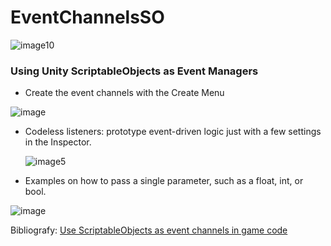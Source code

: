 # EventChannelsSO

![image10](https://github.com/pablomarcos/EventChannelsSO/assets/10771957/8f8dc6b6-8a31-444a-897e-7238873d6cda)

### Using Unity ScriptableObjects as Event Managers

- Create the event channels with the Create Menu

![image](https://github.com/pablomarcos/EventChannelsSO/assets/10771957/70049280-5b64-4f5e-8c75-af89ac40bb66)

- Codeless listeners: prototype event-driven logic just with a few settings in the Inspector.

  ![image5](https://github.com/pablomarcos/EventChannelsSO/assets/10771957/5ed8e944-d462-4e03-9d4e-7f32d1190478)

- Examples on how to pass a single parameter, such as a float, int, or bool.

![image](https://github.com/pablomarcos/EventChannelsSO/assets/10771957/458a705f-1c08-4634-8d02-8624a1321619)

Bibliografy: [Use ScriptableObjects as event channels in game code](https://unity.com/how-to/scriptableobjects-event-channels-game-code)
